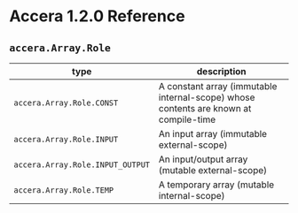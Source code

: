 [//]: # (Project: Accera)
[//]: # (Version: 1.2.0)

# Accera 1.2.0 Reference
## `accera.Array.Role`

type | description
--- | ---
`accera.Array.Role.CONST` | A constant array (immutable internal-scope) whose contents are known at compile-time
`accera.Array.Role.INPUT` | An input array (immutable external-scope)
`accera.Array.Role.INPUT_OUTPUT` | An input/output array (mutable external-scope)
`accera.Array.Role.TEMP` | A temporary array (mutable internal-scope)


<div style="page-break-after: always;"></div>
